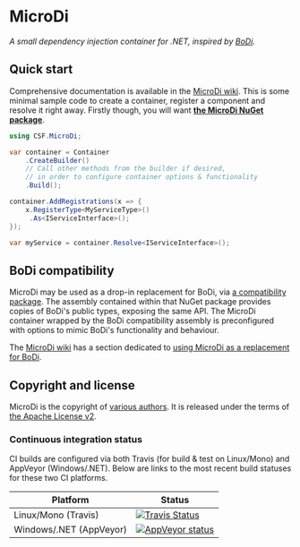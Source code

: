# MicroDi
_A small dependency injection container for .NET, inspired by [BoDi]._

[BoDi]: https://github.com/gasparnagy/BoDi

## Quick start
Comprehensive documentation is available in the [MicroDi wiki]. This is some minimal sample code to create a container, register a component and resolve it right away. Firstly though, you will want **[the MicroDi NuGet package]**.

```csharp
using CSF.MicroDi;

var container = Container
    .CreateBuilder()
    // Call other methods from the builder if desired,
    // in order to configure container options & functionality
    .Build();

container.AddRegistrations(x => {
    x.RegisterType<MyServiceType>()
     .As<IServiceInterface>();
});

var myService = container.Resolve<IServiceInterface>();
```

[MicroDi wiki]: https://github.com/csf-dev/MicroDi/wiki
[the MicroDi NuGet package]: https://www.nuget.org/packages/CSF.MicroDi

## BoDi compatibility
MicroDi may be used as a drop-in replacement for BoDi, via [a compatibility package]. The assembly contained within that NuGet package provides copies of BoDi's public types, exposing the same API. The MicroDi container wrapped by the BoDi compatibility assembly is preconfigured with options to mimic BoDi's functionality and behaviour.

The [MicroDi wiki] has a section dedicated to [using MicroDi as a replacement for BoDi].

[a compatibility package]: https://www.nuget.org/packages/CSF.MicroDi.BoDiCompatibility
[using MicroDi as a replacement for BoDi]: https://github.com/csf-dev/MicroDi/wiki/BoDiReplacement

## Copyright and license
MicroDi is the copyright of [various authors]. It is released under the terms of [the Apache License v2].

[various authors]: NOTICE.txt
[the Apache License v2]: LICENSE.txt

### Continuous integration status
CI builds are configured via both Travis (for build & test on Linux/Mono) and AppVeyor (Windows/.NET).
Below are links to the most recent build statuses for these two CI platforms.

Platform | Status
-------- | ------
Linux/Mono (Travis) | [![Travis Status](https://travis-ci.org/csf-dev/MicroDi.svg?branch=feature%2F10-continuous-integration)](https://travis-ci.org/csf-dev/MicroDi)
Windows/.NET (AppVeyor) | [![AppVeyor status](https://ci.appveyor.com/api/projects/status/nahafeweohn4sy1n?svg=true)](https://ci.appveyor.com/project/craigfowler/microdi)
